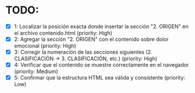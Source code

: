 # TODO:

- [x] 1: Localizar la posición exacta donde insertar la sección "2. ORIGEN" en el archivo contenido.html (priority: High)
- [x] 2: Agregar la sección "2. ORIGEN" con el contenido sobre dolor emocional (priority: High)
- [x] 3: Corregir la numeración de las secciones siguientes (2. CLASIFICACIÓN → 3. CLASIFICACIÓN, etc.) (priority: High)
- [x] 4: Verificar que el contenido se muestre correctamente en el navegador (priority: Medium)
- [x] 5: Confirmar que la estructura HTML sea válida y consistente (priority: Low)
